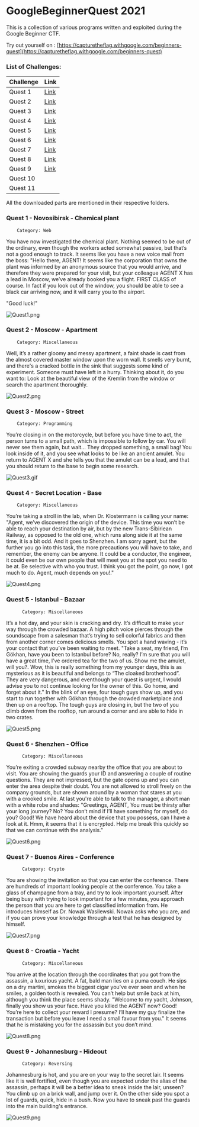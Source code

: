 # GoogleBeginnerQuest 2021

This is a collection of various programs written and exploited 
during the Google Beginner CTF.

Try out yourself on : [https://capturetheflag.withgoogle.com/beginners-quest](https://capturetheflag.withgoogle.com/beginners-quest)

### List of Challenges:

  | Challenge |  Link  |
  |-----------|--------|
  |   Quest 1 | [Link](https://github.com/samsepi0x0/GoogleBeginnerQuest/tree/main/Quest1)|
  |   Quest 2 | [Link](https://github.com/samsepi0x0/GoogleBeginnerQuest/tree/main/Quest2)|
  |   Quest 3 | [Link](https://github.com/samsepi0x0/GoogleBeginnerQuest/tree/main/Quest3)|
  |   Quest 4 | [Link](https://github.com/samsepi0x0/GoogleBeginnerQuest/tree/main/Quest4)|
  |   Quest 5 | [Link](https://github.com/samsepi0x0/GoogleBeginnerQuest/tree/main/Quest5)|
  |   Quest 6 | [Link](https://github.com/samsepi0x0/GoogleBeginnerQuest/tree/main/Quest6)|
  |   Quest 7 | [Link](https://github.com/samsepi0x0/GoogleBeginnerQuest/tree/main/Quest7)|
  |   Quest 8 | [Link](https://github.com/samsepi0x0/GoogleBeginnerQuest/tree/main/Quest8)|
  |   Quest 9 | [Link](https://github.com/samsepi0x0/GoogleBeginnerQuest/tree/main/Quest9)|
  |   Quest 10|        |
  |   Quest 11|        |

All the downloaded parts are mentioned in their respective folders.

### Quest 1 -  Novosibirsk - Chemical plant 
        Category: Web
  You have now investigated the chemical plant. Nothing seemed to be out of the ordinary, even though the workers acted somewhat passive, but that’s not a good enough to track. It seems like you have a new voice mail from the boss: "Hello there, AGENT! It seems like the corporation that owns the plant was informed by an anonymous source that you would arrive, and therefore they were prepared for your visit, but your colleague AGENT X has a lead in Moscow, we’ve already booked you a flight. FIRST CLASS of course. In fact if you look out of the window, you should be able to see a black car arriving now, and it will carry you to the airport.
  
  "Good luck!"
  
  ![Quest1.png](https://github.com/samsepi0x0/GoogleBeginnerQuest/blob/main/Quest1/web.png)
  
  ### Quest 2 -  Moscow - Apartment 
        Category: Miscellaneous
   Well, it’s a rather gloomy and messy apartment, a faint shade is cast from the almost covered master window upon the worn wall. It smells very burnt, and there's a cracked bottle in the sink that suggests some kind of experiment. Someone must have left in a hurry. Thinking about it, do you want to: Look at the beautiful view of the Kremlin from the window or search the apartment thoroughly.
   
   ![Quest2.png](https://github.com/samsepi0x0/GoogleBeginnerQuest/blob/main/Quest2/logic-lock.png)
   
 ### Quest 3 - Moscow - Street
        Category: Programming
   You’re closing in on the motorcycle, but before you have time to act, the person turns to a small path, which is impossible to follow by car. You will never see them again, but wait... They dropped something, a small bag! You look inside of it, and you see what looks to be like an ancient amulet. You return to AGENT X and she tells you that the amulet can be a lead, and that you should return to the base to begin some research.

![Quest3.gif](https://raw.githubusercontent.com/samsepi0x0/GoogleBeginnerQuest/main/Quest3/output_1.gif)

### Quest 4 -  Secret Location - Base 
        Category: Miscellaneous
  You’re taking a stroll in the lab, when Dr. Klostermann is calling your name: "Agent, we’ve discovered the origin of the device. This time you won’t be able to reach your destination by air, but by the new Trans-Sibiriean Railway, as opposed to the old one, which runs along side it at the same time, it is a bit odd. And it goes to Shenzhen. I am sorry agent, but the further you go into this task, the more precautions you will have to take, and remember, the enemy can be anyone. It could be a conductor, the engineer, it could even be our own people that will meet you at the spot you need to be at. Be selective with who you trust. I think you got the point, go now, I got much to do. Agent, much depends on you!." 
  
![Quest4.png](https://raw.githubusercontent.com/samsepi0x0/GoogleBeginnerQuest/main/Quest4/Code_ss_1.png)

### Quest 5 -  Istanbul - Bazaar 
          Category: Miscellaneous
  It’s a hot day, and your skin is cracking and dry. It’s difficult to make your way through the crowded bazaar. A high pitch voice pierces through the soundscape from a salesman that’s trying to sell colorful fabrics and then from another corner comes delicious smells. You spot a hand waving - it’s your contact that you’ve been waiting to meet. "Take a seat, my friend, I’m Gökhan, have you been to Istanbul before? No, really? I’m sure that you will have a great time, I’ve ordered tea for the two of us. Show me the amulet, will you?. Wow, this is really something from my younger days, this is as mysterious as it is beautiful and belongs to “The cloaked brotherhood”. They are very dangerous, and eventhough your quest is urgent, I would advise you to not continue looking for the owner of this. Go home, and forget about it." In the blink of an eye, four tough guys show up, and you start to run together with Gökhan through the crowded marketplace and then up on a rooftop. The tough guys are closing in, but the two of you climb down from the rooftop, run around a corner and are able to hide in two crates.
  
![Quest5.png](https://raw.githubusercontent.com/samsepi0x0/GoogleBeginnerQuest/main/Quest5/main_image.png)

### Quest 6 -  Shenzhen - Office 
          Category: Miscellaneous
   You’re exiting a crowded subway nearby the office that you are about to visit. You are showing the guards your ID and answering a couple of routine questions. They are not impressed, but the gate opens up and you can enter the area despite their doubt. You are not allowed to stroll freely on the company grounds, but are shown around by a woman that stares at you with a crooked smile. At last you're able to talk to the manager, a short man with a white robe and shades: "Greetings, AGENT, You must be thirsty after your long journey? No? You don’t mind if I’ll have something for myself, do you? Good! We have heard about the device that you possess, can I have a look at it. Hmm, it seems that it is encrypted. Help me break this quickly so that we can continue with the analysis." 
   
![Quest6.png](https://raw.githubusercontent.com/samsepi0x0/GoogleBeginnerQuest/main/Quest6/chall.png)

### Quest 7 -  Buenos Aires - Conference 
          Category: Crypto
  You are showing the invitation so that you can enter the conference. There are hundreds of important looking people at the conference. You take a glass of champagne from a tray, and try to look important yourself. After being busy with trying to look important for a few minutes, you approach the person that you are here to get classified information from. He introduces himself as Dr. Nowak Wasilewski. Nowak asks who you are, and if you can prove your knowledge through a test that he has designed by himself.
  
![Quest7.png](https://raw.githubusercontent.com/samsepi0x0/GoogleBeginnerQuest/main/Quest7/main_code.png)

### Quest 8 -  Croatia - Yacht 
          Category: Miscellaneous
  You arrive at the location through the coordinates that you got from the assassin, a luxurious yacht. A fat, bald man lies on a puma couch. He sips on a dry martini, smokes the biggest cigar you've ever seen and when he smiles, a golden tooth is revealed. You can’t help but smile back at him, although you think the place seems shady. "Welcome to my yacht, Johnson, finally you show us your face. Have you killed the AGENT now? Good! You’re here to collect your reward I presume? I’ll have my guy finalize the transaction but before you leave I need a small favour from you." It seems that he is mistaking you for the assassin but you don’t mind.
  
![Quest8.png](https://raw.githubusercontent.com/samsepi0x0/GoogleBeginnerQuest/main/Quest8/cover.png)

### Quest 9 -  Johannesburg - Hideout 
          Category: Reversing
 Johannesburg is hot, and you are on your way to the secret lair. It seems like it is well fortified, even though you are expected under the alias of the assassin, perhaps it will be a better idea to sneak inside the lair, unseen? You climb up on a brick wall, and jump over it. On the other side you spot a lot of guards, quick, hide in a bush. Now you have to sneak past the guards into the main building's entrance.
 
![Quest9.png](https://raw.githubusercontent.com/samsepi0x0/GoogleBeginnerQuest/main/Quest9/code2.png)
